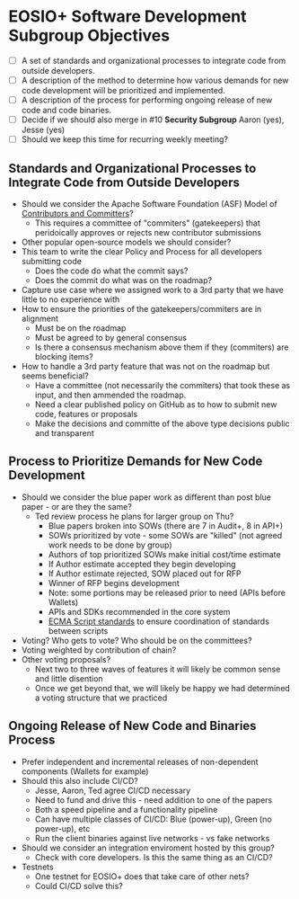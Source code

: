 # EOSIO+ Software Development Subgroup Objectives
- [ ] A set of standards and organizational processes to integrate code from outside developers.
- [ ] A description of the method to determine how various demands for new code development will be prioritized and implemented.
- [ ] A description of the process for performing ongoing release of new code and code binaries.
- [ ] Decide if we should also merge in #10 **Security Subgroup** Aaron (yes), Jesse (yes)
- [ ] Should we keep this time for recurring weekly meeting?

## Standards and Organizational Processes to Integrate Code from Outside Developers
- Should we consider the Apache Software Foundation (ASF) Model of [Contributors and Committers](https://community.apache.org/contributors/)?
  - This requires a committee of "commiters" (gatekeepers) that peridoically approves or rejects new contributor submissions
- Other popular open-source models we should consider?
- This team to write the clear Policy and Process for all developers submitting code
  - Does the code do what the commit says?
  - Does the commit do what was on the roadmap?
- Capture use case where we assigned work to a 3rd party that we have little to no experience with
- How to ensure the priorities of the gatekeepers/commiters are in alignment
  - Must be on the roadmap
  - Must be agreed to by general consensus
  - Is there a consensus mechanism above them if they (commiters) are blocking items?
- How to handle a 3rd party feature that was not on the roadmap but seems beneficial?
  - Have a committee (not necessarily the commiters) that took these as input, and then ammended the roadmap.
  - Need a clear published policy on GitHub as to how to submit new code, features or proposals
  - Make the decisions and committe of the above type decisions public and transparent

## Process to Prioritize Demands for New Code Development
- Should we consider the blue paper work as different than post blue paper - or are they the same?
  - Ted review process he plans for larger group on Thu?
    - Blue papers broken into SOWs (there are 7 in Audit+, 8 in API+)
    - SOWs prioritized by vote - some SOWs are "killed" (not agreed work needs to be done by group)
    - Authors of top prioritized SOWs make initial cost/time estimate
    - If Author estimate accepted they begin developing
    - If Author estimate rejected, SOW placed out for RFP
    - Winner of RFP begins development
    - Note: some portions may be released prior to need (APIs before Wallets)
    - APIs and SDKs recommended in the core system
    - [ECMA Script standards](https://tc39.es/process-document/) to ensure coordination of standards between scripts
- Voting?  Who gets to vote?  Who should be on the committees?
- Voting weighted by contribution of chain?
- Other voting proposals?
  - Next two to three waves of features it will likely be common sense and little disention
  - Once we get beyond that, we will likely be happy we had determined a voting structure that we practiced

## Ongoing Release of New Code and Binaries Process
- Prefer independent and incremental releases of non-dependent components (Wallets for example)
- Should this also include CI/CD?
  - Jesse, Aaron, Ted agree CI/CD necessary
  - Need to fund and drive this - need addition to one of the papers
  - Both a speed pipeline and a functionality pipeline
  - Can have multiple classes of CI/CD: Blue (power-up), Green (no power-up), etc
  - Run the client binaries against live networks - vs fake networks
- Should we consider an integration enviroment hosted by this group?
  - Check with core developers.  Is this the same thing as an CI/CD?
- Testnets
  - One testnet for EOSIO+ does that take care of other nets?
  - Could CI/CD solve this?
